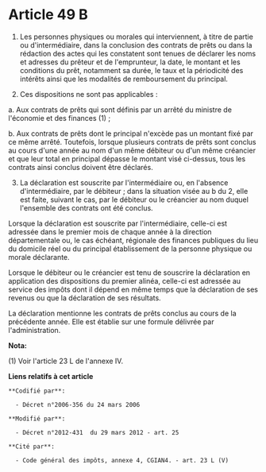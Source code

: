# Article 49 B

1. Les personnes physiques ou morales qui interviennent, à titre de partie ou d'intermédiaire, dans la conclusion des
contrats de prêts ou dans la rédaction des actes qui les constatent sont tenues de déclarer les noms et adresses du prêteur
et de l'emprunteur, la date, le montant et les conditions du prêt, notamment sa durée, le taux et la périodicité des intérêts
ainsi que les modalités de remboursement du principal. 

2. Ces dispositions ne sont pas applicables : 

a. Aux contrats de prêts qui sont définis par un arrêté du ministre de l'économie et des finances (1) ; 

b. Aux contrats de prêts dont le principal n'excède pas un montant fixé par ce même arrêté. Toutefois, lorsque plusieurs
contrats de prêts sont conclus au cours d'une année au nom d'un même débiteur ou d'un même créancier et que leur total en
principal dépasse le montant visé ci-dessus, tous les contrats ainsi conclus doivent être déclarés. 

3. La déclaration est souscrite par l'intermédiaire ou, en l'absence d'intermédiaire, par le débiteur ; dans la situation
visée au b du 2, elle est faite, suivant le cas, par le débiteur ou le créancier au nom duquel l'ensemble des contrats ont
été conclus. 

Lorsque la déclaration est souscrite par l'intermédiaire, celle-ci est adressée dans le premier mois de chaque année à la
direction départementale ou, le cas échéant, régionale des finances publiques du lieu du domicile réel ou du principal
établissement de la personne physique ou morale déclarante. 

Lorsque le débiteur ou le créancier est tenu de souscrire la déclaration en application des dispositions du premier alinéa,
celle-ci est adressée au service des impôts dont il dépend en même temps que la déclaration de ses revenus ou que la
déclaration de ses résultats. 

La déclaration mentionne les contrats de prêts conclus au cours de la précédente année. Elle est établie sur une formule
délivrée par l'administration.

**Nota:**

(1) Voir l'article 23 L de l'annexe IV.

**Liens relatifs à cet article**

	**Codifié par**:

	  - Décret n°2006-356 du 24 mars 2006

	**Modifié par**:

	  - Décret n°2012-431  du 29 mars 2012 - art. 25

	**Cité par**:

	  - Code général des impôts, annexe 4, CGIAN4. - art. 23 L (V)
